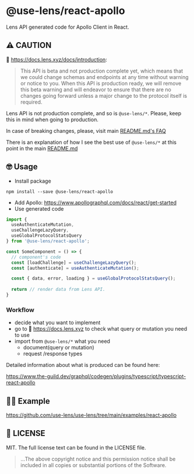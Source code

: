 # @use-lens/react-apollo
Lens API generated code for Apollo Client in React.

## ⚠️ CAUTION
🌿 https://docs.lens.xyz/docs/introduction:
> This API is beta and not production complete yet, which means that we could change schemas and endpoints at any time without warning or notice to you. When this API is production ready, we will remove this beta warning and will endeavor to ensure that there are no changes going forward unless a major change to the protocol itself is required.

Lens API is not production complete, and so is `@use-lens/*`. Please, keep this in mind when going to production.

In case of breaking changes, please, visit main [README.md's FAQ](https://github.com/use-lens/use-lens#%EF%B8%8F-faq)

There is an explanation of how I see the best use of `@use-lens/*` at this point in the main [README.md](https://github.com/use-lens/use-lens#-usage)

## 🤓 Usage
- Install package
```
npm install --save @use-lens/react-apollo
```
- Add Apollo: https://www.apollographql.com/docs/react/get-started
- Use generated code

```typescript jsx
import {
  useAuthenticateMutation,
  useChallengeLazyQuery,
  useGlobalProtocolStatsQuery
} from '@use-lens/react-apollo';

const SomeComponent = () => {
  // component's code
  const [loadChallenge] = useChallengeLazyQuery();
  const [authenticate] = useAuthenticateMutation();

  const { data, error, loading } = useGlobalProtocolStatsQuery();
  
  return // render data from Lens API.
}
```

### Workflow
- decide what you want to implement
- go to 🌿 https://docs.lens.xyz to check what query or mutation you need to use
- import from `@use-lens/*` what you need
  - document(query or mutation)
  - request /response types

Detailed information about what is produced can be found here:

https://www.the-guild.dev/graphql/codegen/plugins/typescript/typescript-react-apollo

## 👨‍🏫 Example
https://github.com/use-lens/use-lens/tree/main/examples/react-apollo

## 🔎 LICENSE
MIT. The full license text can be found in the LICENSE file.

> ...The above copyright notice and this permission notice shall be included in all
copies or substantial portions of the Software.
